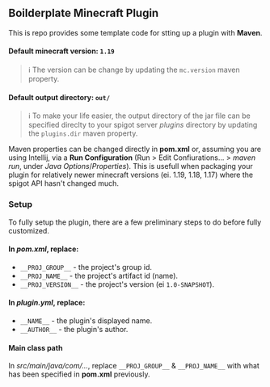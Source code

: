 ## Boilderplate Minecraft Plugin

This is repo provides some template code for stting up a plugin with **Maven**.

#### Default minecraft version: `1.19`
> ℹ️ The version can be change by updating the `mc.version` maven property.

#### Default output directory: `out/`
> ℹ️ To make your life easier, the output directory of the jar file can be specified direclty to your spigot server *plugins* directory by updating the `plugins.dir` maven property.

Maven properties can be changed directly in **pom.xml** or, assuming you are using Intellij, via a **Run Configuration** (Run > Edit Confiurations... > *maven run*, under *Java Options*/*Properties*).
This is usefull when packaging your plugin for relatively newer minecraft versions (ei. 1.19, 1.18, 1.17) where the spigot API hasn't changed much.

### Setup

To fully setup the plugin, there are a few preliminary steps to do before fully customized.

#### In *pom.xml*, replace:

* `__PROJ_GROUP__` - the project's group id.
* `__PROJ_NAME__` - the project's artifact id (name).
* `__PROJ_VERSION__` - the project's version (ei `1.0-SNAPSHOT`).

#### In *plugin.yml*, replace:

* `__NAME__` - the plugin's displayed name.
* `__AUTHOR__` - the plugin's author.

#### Main class path

In *src/main/java/com/...*, replace `__PROJ_GROUP__` & `__PROJ_NAME__` with what has been specified in **pom.xml** previously.
